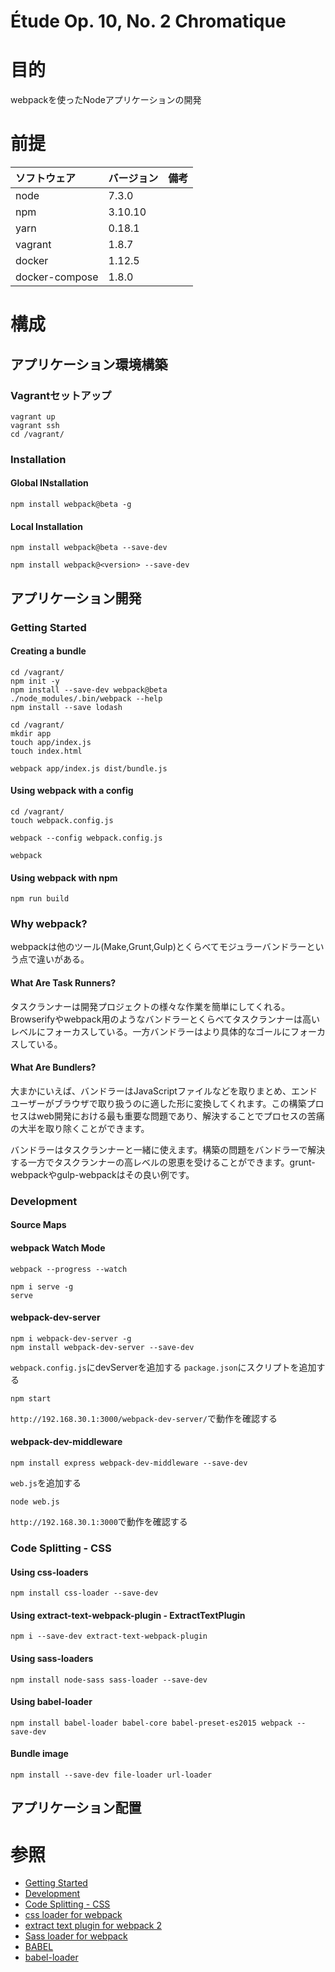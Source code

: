 Étude Op. 10, No. 2 Chromatique
===================

# 目的 #
webpackを使ったNodeアプリケーションの開発

# 前提 #
| ソフトウェア   | バージョン   | 備考        |
|:---------------|:-------------|:------------|
| node           |7.3.0    |             |
| npm            |3.10.10  |             |
| yarn           |0.18.1   |             |
| vagrant        |1.8.7    |             |
| docker         |1.12.5    |             |
| docker-compose |1.8.0    |             |

# 構成 #
## アプリケーション環境構築
### Vagrantセットアップ
```
vagrant up
vagrant ssh
cd /vagrant/
```

### Installation
#### Global INstallation
```
npm install webpack@beta -g
```
#### Local Installation
```
npm install webpack@beta --save-dev

npm install webpack@<version> --save-dev
```

## アプリケーション開発
### Getting Started  
#### Creating a bundle
```
cd /vagrant/
npm init -y
npm install --save-dev webpack@beta
./node_modules/.bin/webpack --help
npm install --save lodash
```

```
cd /vagrant/
mkdir app
touch app/index.js
touch index.html
```

```
webpack app/index.js dist/bundle.js
```

#### Using webpack with a config
```
cd /vagrant/
touch webpack.config.js
```

```
webpack --config webpack.config.js
```

```
webpack
```

#### Using webpack with npm

```
npm run build
```

### Why webpack?
webpackは他のツール(Make,Grunt,Gulp)とくらべてモジュラーバンドラーという点で違いがある。

#### What Are Task Runners?
タスクランナーは開発プロジェクトの様々な作業を簡単にしてくれる。Browserifyやwebpack用のようなバンドラーとくらべてタスクランナーは高いレベルにフォーカスしている。一方バンドラーはより具体的なゴールにフォーカスしている。

#### What Are Bundlers?
大まかにいえば、バンドラーはJavaScriptファイルなどを取りまとめ、エンドユーザーがブラウザで取り扱うのに適した形に変換してくれます。この構築プロセスはweb開発における最も重要な問題であり、解決することでプロセスの苦痛の大半を取り除くことができます。

バンドラーはタスクランナーと一緒に使えます。構築の問題をバンドラーで解決する一方でタスクランナーの高レベルの恩恵を受けることができます。grunt-webpackやgulp-webpackはその良い例です。

### Development
#### Source Maps

#### webpack Watch Mode
```
webpack --progress --watch
```

```
npm i serve -g
serve
```

#### webpack-dev-server

```
npm i webpack-dev-server -g
npm install webpack-dev-server --save-dev
```
`webpack.config.js`にdevServerを追加する
`package.json`にスクリプトを追加する
```
npm start
```
`http://192.168.30.1:3000/webpack-dev-server/`で動作を確認する

#### webpack-dev-middleware

```
npm install express webpack-dev-middleware --save-dev
```
`web.js`を追加する
```
node web.js
```
`http://192.168.30.1:3000`で動作を確認する

### Code Splitting - CSS

#### Using css-loaders
```
npm install css-loader --save-dev
```

#### Using extract-text-webpack-plugin - ExtractTextPlugin
```
npm i --save-dev extract-text-webpack-plugin
```

#### Using sass-loaders
```
npm install node-sass sass-loader --save-dev
```

#### Using babel-loader
```
npm install babel-loader babel-core babel-preset-es2015 webpack --save-dev
```

#### Bundle image
```
npm install --save-dev file-loader url-loader
```

## アプリケーション配置

# 参照 #
+ [Getting Started](https://webpack.js.org/get-started/)
+ [Development](https://webpack.js.org/guides/development/)
+ [Code Splitting - CSS](https://webpack.js.org/guides/code-splitting-css/)
+ [css loader for webpack](https://github.com/webpack/css-loader)
+ [extract text plugin for webpack 2](https://github.com/webpack/extract-text-webpack-plugin)
+ [Sass loader for webpack](https://github.com/jtangelder/sass-loader)
+ [BABEL](https://github.com/babel/babel)
+ [babel-loader](https://github.com/babel/babel-loader)
